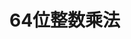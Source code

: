 <!--
 * @Author: LetMeFly
 * @Date: 2021-07-27 11:21:12
 * @LastEditors: LetMeFly
 * @LastEditTime: 2021-07-27 11:35:56
-->
# 64位整数乘法

